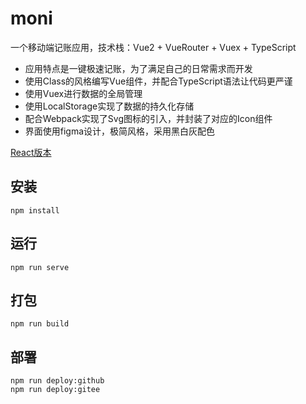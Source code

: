# moni

一个移动端记账应用，技术栈：Vue2 + VueRouter + Vuex + TypeScript

- 应用特点是一键极速记账，为了满足自己的日常需求而开发
- 使用Class的风格编写Vue组件，并配合TypeScript语法让代码更严谨
- 使用Vuex进行数据的全局管理
- 使用LocalStorage实现了数据的持久化存储
- 配合Webpack实现了Svg图标的引入，并封装了对应的Icon组件
- 界面使用figma设计，极简风格，采用黑白灰配色

[React版本](https://github.com/csdoker/moni-react)

## 安装

```
npm install
```

## 运行

```
npm run serve
```

## 打包

```
npm run build
```

## 部署

```
npm run deploy:github
npm run deploy:gitee